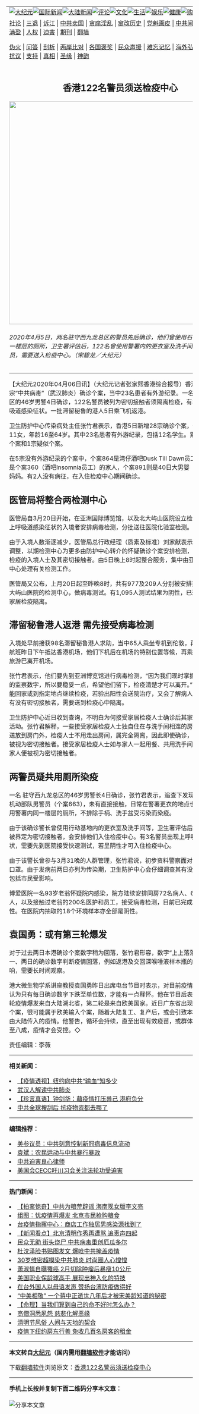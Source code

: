 <a name="1" id="1" target="_blank"></a><span id="1"></span>
<table align=center border="0"><tr><td colspan="2" VALIGN=TOP><a href="https://github.com/zxmcs2716/djy/blob/master/gb/nsc413.md#1"><img src="https://raw.githubusercontent.com/zxmcs2716/www/master/t/djy/1.jpg" title="大纪元"></a><a href="https://github.com/zxmcs2716/djy/blob/master/gb/n24hr.md#1"><img src="https://raw.githubusercontent.com/zxmcs2716/www/master/t/djy/3.jpg" title="国际新闻"></a><a href="https://github.com/zxmcs2716/djy/blob/master/gb/nsc413.md#1"><img src="https://raw.githubusercontent.com/zxmcs2716/www/master/t/djy/4.jpg" title="大陆新闻"></a><a href="https://github.com/zxmcs2716/djy/blob/master/gb/news392.md#1"><img src="https://raw.githubusercontent.com/zxmcs2716/www/master/t/djy/5.jpg" title="评论"></a><a href="https://github.com/zxmcs2716/djy/blob/master/gb/news2007.md#1"><img src="https://raw.githubusercontent.com/zxmcs2716/www/master/t/djy/6.jpg" title="文化"></a><a href="https://github.com/zxmcs2716/djy/blob/master/gb/news2008.md#1"><img src="https://raw.githubusercontent.com/zxmcs2716/www/master/t/djy/7.jpg" title="生活"></a><a href="https://github.com/zxmcs2716/djy/blob/master/gb/ncyule.md#1"><img src="https://raw.githubusercontent.com/zxmcs2716/www/master/t/djy/8.jpg" title="娱乐"></a><a href="https://github.com/zxmcs2716/djy/blob/master/gb/nsc1002.md#1"><img src="https://raw.githubusercontent.com/zxmcs2716/www/master/t/djy/9.jpg" title="健康"><a href="https://www.youlucky.com"><img src="https://raw.githubusercontent.com/zxmcs2716/www/master/t/djy/10.jpg" title="购物"></a><a href="https://donate.epochtimes.com/?utm_medium=epochtimes&utm_source=referral&utm_campaign=donate_button_djyarticleheader"><img src="https://raw.githubusercontent.com/zxmcs2716/www/master/t/djy/12.jpg" title="捐款"></a></td></tr>
<tr><td colspan="2" VALIGN=TOP><a target="_blank" href="https://github.com/zxmcs2716/djy/blob/master/gb/9p.md#1">社论</a> | <a target="_blank" href="https://github.com/zxmcs2716/djy/blob/master/gb/nf5657.md#1">三退</a> | <a target="_blank" href="https://github.com/zxmcs2716/djy/blob/master/gb/nf6124.md#1">诉江</a> | <a target="_blank" href="https://github.com/zxmcs2716/djy/blob/master/gb/nf1176117.md#1">中共卖国</a> | <a target="_blank" href="https://github.com/zxmcs2716/djy/blob/master/gb/nf5773.md#1">贪腐淫乱</a> | <a target="_blank" href="https://github.com/zxmcs2716/djy/blob/master/gb/nf1176115.md#1">窜改历史</a> | <a target="_blank" href="https://github.com/zxmcs2716/djy/blob/master/gb/nf1176107.md#1">党魁画皮</a> | <a target="_blank" href="https://github.com/zxmcs2716/djy/blob/master/gb/nf1320400.md#1">中共间谍</a> | <a target="_blank" href="https://github.com/zxmcs2716/djy/blob/master/gb/nf1176114.md#1">破坏传统</a> | <a target="_blank" href="https://github.com/zxmcs2716/ntdtv/blob/master/gb/prog447_1.md#1">恶贯满盈</a> | <a target="_blank" href="https://github.com/zxmcs2716/djy/blob/master/gb/ncid278.md#1">人权</a> | <a target="_blank" href="https://github.com/zxmcs2716/djy/blob/master/gb/nf1176111.md#1">迫害</a> | <a target="_blank" href="https://gitlab.com/szzdlab/mh-qikan/blob/master/README.md#1">期刊</a> | <a target="_blank" href="https://github.com/zxmcs2716/www/blob/master/README.md?zsrh#8">翻墙</a></p><p><a target="_blank" href="https://github.com/zxmcs2716/djy/blob/master/gb/nf5562.md#1">伪火</a> | <a target="_blank" href="https://github.com/zxmcs2716/djy/blob/master/gb/nf4378.md#1">问答</a> | <a target="_blank" href="https://github.com/zxmcs2716/djy/blob/master/gb/nf5792.md#1">剖析</a> | <a target="_blank" href="https://github.com/zxmcs2716/djy/blob/master/gb/nf5735.md#1">两岸比对</a> | <a target="_blank" href="https://github.com/zxmcs2716/djy/blob/master/gb/nf6119.md#1">各国褒奖</a> | <a target="_blank" href="https://github.com/zxmcs2716/djy/blob/master/gb/nf6120.md#1">民众声援</a> | <a target="_blank" href="https://github.com/zxmcs2716/djy/blob/master/gb/nf1188594.md#1">难忘记忆</a> | <a target="_blank" href="https://github.com/zxmcs2716/djy/blob/master/gb/nf3180.md#1">海外弘传</a> | <a target="_blank" href="https://github.com/zxmcs2716/djy/blob/master/gb/nf5410.md#1">万人上访</a> | <a target="_blank" href="https://github.com/zxmcs2716/ntdtv/blob/master/gb/prog1530_1.md#1">和平抗议</a> | <a target="_blank" href="https://github.com/zxmcs2716/djy/blob/master/gb/nf4386.md#1">支持</a> | <a target="_blank" href="https://github.com/zxmcs2716/djy/blob/master/gb/nf4389.md#1">真相</a> | <a target="_blank" href="https://github.com/zxmcs2716/djy/blob/master/gb/nf5790.md#1">圣缘</a> | <a target="_blank" href="https://github.com/zxmcs2716/djy/blob/master/gb/nf4786.md#1">神韵</a></td></tr>
<tr><td VALIGN=TOP width="626"><h2 align=center>香港122名警员须送检疫中心</h2>
<img width="600" src="https://i.epochtimes.com/assets/uploads/2020/04/200405090316100311-600x400.jpg" />
<h6>2020年4月5日，两名驻守西九龙总区的警员先后确诊，他们曾使用石硖尾警署内同一楼层的厕所，卫生署评估后，122名曾使用警署内的更衣室及洗手间等设施的警员，需要送入检疫中心。（宋碧龙／大纪元）
</h6>
<hr>
	<p>【大纪元2020年04月06日讯】（大纪元记者张家熙<ahref="https://github.com/zxmcs2716/djy/blob/master/gb/tag/%E9%A6%99%E6%B8%AF.md#1">香港</a>综合报导）香港5日新增28宗“中共病毒”（武汉肺炎）确诊个案，当中23名患者有外游纪录。一名 驻守西九龙总区的46岁男警4日确诊，<ahref="https://github.com/zxmcs2716/djy/blob/master/gb/tag/122%E5%90%8D%E8%AD%A6%E5%91%98.md#1">122名警员</a>被列为密切接触者须隔离检疫，有3人出现上呼吸道感染征状。一批滞留秘鲁的港人5日乘飞机返港。</p>
<p>卫生防护中心传染病处主任张竹君表示，<ahref="https://github.com/zxmcs2716/djy/blob/master/gb/tag/%E9%A6%99%E6%B8%AF.md#1">香港</a>5日新增28宗确诊个案，个案患者17男11女，年龄16至64岁。其中23名患者有外游纪录，包括12名学生。累计890宗确诊个案和1宗疑似个案。</p>
<p>在5宗没有外游纪录的个案中，个案864是湾仔酒吧Dusk Till Dawn员工，个案877是个案360（酒吧Insomnia员工）的家人，个案891则是40日大男婴（个案757）的妈妈。有2人没有病征，在入住<ahref="https://github.com/zxmcs2716/djy/blob/master/gb/tag/%E6%A3%80%E7%96%AB%E4%B8%AD%E5%BF%83.md#1">检疫中心</a>期间确诊。</p>
<h2>医管局将整合两检测中心</h2>
<p>医管局自3月20日开始，在亚洲国际博览馆，以及北大屿山医院设立检测中心，为有上呼吸道感染征状的入境者安排病毒检测，分批送往医院化验室检测。</p>
<p>由于入境人数渐逐减少，医管局总行政经理（质素及标准）刘家献表示，当局会略作调整，以期检测中心为更多由防护中心转介的怀疑确诊个案安排检测，包括接受家居检疫的入境人士及其密切接触者。由5日晚上8时起整合服务，集中由亚博馆内的检测中心处理有关检测工作。</p>
<p>医管局又公布，上月20日起至昨晚8时，共有977及209人分别被安排到亚博馆及北大屿山医院的检测中心，做病毒测试。有1,095人测试结果为阴性，已返回居所继续家居检疫隔离。</p>
<h2>滞留秘鲁港人返港 需先接受病毒检测</h2>
<p>入境处早前接获98名滞留秘鲁港人求助，当中65人乘坐专机到伦敦，再转机返港。航班昨日下午抵达香港机场，他们下机后在机场的特别位置等候，再乘坐当局安排的旅游巴离开机场。</p>
<p>张竹君表示，他们要先到亚洲博览馆进行病毒检测，“因为我们现时掌握不到秘鲁当地的监察数字，所以要稳妥一点，希望他们留下，检疫清楚才可以离开。”阴性呈结果才能回家或到指定地点继续检疫，若验出阳性会送院治疗，又会了解病人所属的旅行团有没有密切接触者，需要送到检疫心中隔离。</p>
<p>卫生防护中心近日收到查询，不明白为何接受家居检疫人士确诊后其家人仍可在社区活动。张竹君解释，一些接受家居检疫人士独自住在与洗手间相连的房间，家人把饭送放到房门外，检疫人士不用走出房间，属完全隔离，因此即使确诊，其家人也不会被视为密切接触者。接受家居检疫人士如与家人一起用餐、共用洗手间等，确诊后其家人便被视为密切接触者。</p>
<h2>两警员疑共用厕所染疫</h2>
<p>一名 驻守西九龙总区的46岁男警长4日确诊，张竹君表示，追查下发现他曾与31岁机动部队男警员（个案663），未有直接接触，日常在警署更衣的地点也不同，但曾使用警署内同一楼层的厕所，不排除手柄、洗手盆受污染而染疫。</p>
<p>由于该确诊警长曾使用行动基地内的更衣室及洗手间等，卫生署评估后，<ahref="https://github.com/zxmcs2716/djy/blob/master/gb/tag/122%E5%90%8D%E8%AD%A6%E5%91%98.md#1">122名警员</a>被界定为密切接触者，会安排他们入住<ahref="https://github.com/zxmcs2716/djy/blob/master/gb/tag/%E6%A3%80%E7%96%AB%E4%B8%AD%E5%BF%83.md#1">检疫中心</a>。有3名警员出现上呼吸道感染征状，需要先到医院接受快速测试，若呈阴性才可入住检疫中心。</p>
<p>由于该警长曾参与3月31晚的人群管理，张竹君说，初步资料警察面对市民时都会戴口罩。由于发病前两日亦列为传染期，卫生防护中心会仔细调查其有没有其他人士，包括市民受影响。</p>
<p>博爱医院一名93岁老翁怀疑院内感染，院方陆续安排同房72名病人、6名已出院病人，以及接触过老翁的200名医护和员工，接受病毒检测，目前已完成的检测均呈阴性。在医院内抽取的18个环境样本亦全部是阴性。</p>
<h2>袁国勇：或有第三轮爆发</h2>
<p>对于过去两日本港确诊个案数字稍为回落，张竹君形容，数字“上上落落”，不能单凭一、两日的确诊数字判断疫情回落，例如返港及交回深喉唾液样本瓶的人数也会有影响，需要长时间观察。</p>
<p>港大微生物学系讲座教授袁国勇昨日出席电台节目时表示，对目前疫情仍不感乐观，认为只有每日确诊数字下跌至单位数，才能有一点释怀。他在节目后表示，本港第一轮疫情爆发来自大陆湖北省，第二轮是来自欧美国家。近日广东省出现5宗不明源头个案，很可能属于欧美输入个案，随着大陆复工、复产后，或会引致本港出现第三轮由大陆传入的疫情。他警告，循环会持续，直至出现有效疫苗，或群体免疫力达六成至八成，疫情才会受控。◇</p>
<p>责任编辑：李薇</p>
	
<hr>


<strong>相关新闻：</strong>
<li><a href="https://github.com/zxmcs2716/djy/blob/master/gb/20/4/2/n11998380.md#1">【疫情透视】纽约向中共“输血”知多少</a></li>
<li><a href="https://github.com/zxmcs2716/djy/blob/master/gb/20/4/3/n12001343.md#1">武汉人解读中共肺炎</a></li>
<li><a href="https://github.com/zxmcs2716/djy/blob/master/gb/20/4/4/n12002649.md#1">【珍言真语】钟剑华：藉疫情打压异己 港府负分</a></li>
<li><a href="https://github.com/zxmcs2716/djy/blob/master/gb/20/4/4/n12003757.md#1">中共全球搜刮后 抗疫物资都去哪了</a></li>
<hr>


<strong>编辑推荐：</strong>
<li><a href="https://github.com/onzhi266/djy/blob/master/gb/20/2/22/n11887949.md#1">美参议员：中共刻意控制新冠病毒信息流动</a></li>
<li><a href="https://github.com/tsiac2612/djy/blob/master/gb/18/1/31/n10101897.md#1" target="_blank">袁斌：农民运动与中共暴行暴政</a></li><li><a href="https://github.com/zxmcs2716/djy/blob/master/gb/9/2/9/n2422991.md?dfh#1" target="_blank">中共迫害良心律师</a></li><li><a href="https://github.com/tsiac2612/djy/blob/master/gb/18/11/30/n10884257.md#1" target="_blank">美国会CECC吁川习会关注法轮功受迫害</a></li>
<hr>

<strong>热门新闻：</strong>
<li><a href="https://github.com/zxmcs2716/djy/blob/master/gb/20/4/4/n12002313.md#1">【拍案惊奇】中共为粮荒辟谣 海南现女版李文亮</a></li>
<li><a href="https://github.com/zxmcs2716/djy/blob/master/gb/20/4/4/n12003758.md#1">组图：忧疫情再爆发 北京市民抢购粮食</a></li>
<li><a href="https://github.com/zxmcs2716/djy/blob/master/gb/20/4/5/n12004590.md#1">台疫情指挥中心：商店工作独居男感染源找到了</a></li>
<li><a href="https://github.com/zxmcs2716/djy/blob/master/gb/20/4/4/n12003664.md#1">【新闻看点】北京清明作秀再遭骂 追责声四起</a></li>
<li><a href="https://github.com/zxmcs2716/djy/blob/master/gb/20/4/3/n12001279.md#1">民众无助 街头烧尸 中共病毒重创厄瓜多尔</a></li>
<li><a href="https://github.com/zxmcs2716/djy/blob/master/gb/20/4/3/n12001252.md#1">杜汶泽脸书贴图发文 爆呛中共掩盖疫情</a></li>
<li><a href="https://github.com/zxmcs2716/djy/blob/master/gb/20/4/4/n12003574.md#1">30岁维密超模染中共肺炎 时尚圈人心惶惶</a></li>
<li><a href="https://github.com/zxmcs2716/djy/blob/master/gb/20/4/5/n12004148.md#1">萧淑慎自曝罹癌 2月切除肿瘤后暴瘦10公斤</a></li>
<li><a href="https://github.com/zxmcs2716/djy/blob/master/gb/20/4/3/n12000210.md#1">美国职业保龄球高手 展现出神入化的特技</a></li>
<li><a href="https://github.com/zxmcs2716/djy/blob/master/gb/20/4/5/n12004232.md#1">在台外国人以母语发声 赞扬台湾防疫做得好</a></li>
<li><a href="https://github.com/zxmcs2716/djy/blob/master/gb/20/4/1/n11994730.md#1">“中美相敬” 一个蒋中正逝世八年后才被宋美龄知道的秘密</a></li>
<li><a href="https://github.com/zxmcs2716/djy/blob/master/gb/20/4/1/n11994253.md#1">【命理】当我们算到自己的命不好时怎么办？</a></li>
<li><a href="https://github.com/zxmcs2716/djy/blob/master/gb/20/3/27/n11981509.md#1">高僧洞悉夙怨 慈悲化解恶缘</a></li>
<li><a href="https://github.com/zxmcs2716/djy/blob/master/gb/20/3/27/n11980922.md#1">清明节风俗  人间与天地的契合</a></li>
<li><a href="https://github.com/zxmcs2716/djy/blob/master/gb/20/4/5/n12004356.md#1">疫情下纽约房东行善 免收几百名房客的租金</a></li>
<hr>

<strong>本文转自<a href="https://www.epochtimes.com">大纪元</a>（国内需用<a href="https://github.com/zxmcs2716/www/blob/master/README.md#8">翻墙软件</a>才能访问）</strong><p>下载<a href="https://github.com/zxmcs2716/www/blob/master/README.md#8">翻墙软件</a>浏览原文：<a href="https://www.epochtimes.com/gb/20/4/5/n12005887.htm">香港122名警员须送检疫中心</a></p><hr>

<strong>手机上长按并复制下面二维码分享本文章：</strong><br><br><img src="http://d1p1.ip.zn2.us/v.php?action=qrcode&url=https://github.com/zxmcs2716/djy/blob/master/gb/20/4/5/n12005887.md%231" title="分享本文章"></td><td VALIGN=TOP><a href="https://github.com/zxmcs2716/djy/blob/master/gb/16/1/21/n4622075.md?dfh#1" target="_blank"><img src="https://raw.githubusercontent.com/zxmcs2716/djy/master/gb/300/wei-f1.jpg" title="中共的伪火骗局"  alt="中共的伪火骗局"></a><br><a href="https://github.com/zxmcs2716/www/blob/master/README.md?dfh#9" target="_blank"><img src="https://raw.githubusercontent.com/zxmcs2716/djy/master/gb/300/yong-h.jpg" title="永恒的见证"  alt="永恒的见证"></a><br><a href="https://github.com/zxmcs2716/djy/blob/master/gb/13/9/29/n3974789.md?dfh#1" target="_blank"><img src="https://raw.githubusercontent.com/zxmcs2716/djy/master/gb/300/shang-lnz.jpg" title="善良女子被中共投男牢"  alt="善良女子被中共投男牢"></a><br><a href="https://github.com/zxmcs2716/djy/blob/master/gb/16/3/16/n4663449.md?dfh#1" target="_blank"><img src="https://raw.githubusercontent.com/zxmcs2716/djy/master/gb/300/huo-z3.jpg" title="警卫目击活摘器官"  alt="警卫目击活摘器官"></a><br><a href="https://github.com/zxmcs2716/djy/blob/master/gb/16/8/7/n8177641.md?dfh#1" target="_blank"><img src="https://raw.githubusercontent.com/zxmcs2716/djy/master/gb/300/huo-z4.jpg" title="证人描述活摘恐怖"  alt="证人描述活摘恐怖"></a><br><a href="https://github.com/zxmcs2716/djy/blob/master/gb/10/4/19/n2881569.md?dfh#1" target="_blank"><img src="https://raw.githubusercontent.com/zxmcs2716/djy/master/gb/300/huo-z1.jpg" title="揭开活摘器官黑幕"  alt="揭开活摘器官黑幕"></a><br><a href="https://github.com/zxmcs2716/djy/blob/master/gb/10/11/7/n3077476.md?dfh#1" target="_blank"><img src="https://raw.githubusercontent.com/zxmcs2716/djy/master/gb/300/ma-ks.jpg" title="马克思的成魔之路"  alt="马克思的成魔之路"></a><br><a href="https://github.com/zxmcs2716/djy/blob/master/gb/14/6/9/n4173977.md?dfh#1" target="_blank"><img src="https://raw.githubusercontent.com/zxmcs2716/djy/master/gb/300/chang-zs.jpg" title="藏字石 蕴天机"  alt="藏字石 蕴天机"></a><br><a href="https://github.com/zxmcs2716/djy/blob/master/gb/18/5/10/n10381511.md?dfh#1" target="_blank"><img src="https://raw.githubusercontent.com/zxmcs2716/djy/master/gb/300/st1.jpg" title="关注3亿人三退"  alt="关注3亿人三退"></a><br><a href="https://github.com/zxmcs2716/djy/blob/master/gb/18/3/21/n10237682.md?dfh#1" target="_blank"><img src="https://raw.githubusercontent.com/zxmcs2716/djy/master/gb/300/jie-t.jpg" title="解体中共复兴中华"  alt="解体中共复兴中华"></a><br><a href="https://github.com/zxmcs2716/djy/blob/master/gb/9/2/9/n2422991.md?dfh#1" target="_blank"><img src="https://raw.githubusercontent.com/zxmcs2716/djy/master/gb/300/gao-zs.jpg" title="中共迫害良心律师"  alt="中共迫害良心律师"></a><br><a href="https://github.com/zxmcs2716/djy/blob/master/gb/18/12/9/n10900044.md?dfh#1" target="_blank"><img src="https://raw.githubusercontent.com/zxmcs2716/djy/master/gb/300/sj1.jpg" title="303万人举报江泽民"  alt="303万人举报江泽民"></a><br><a href="https://github.com/zxmcs2716/djy/blob/master/gb/18/8/28/n10672014.md?dfh#1" target="_blank"><img src="https://raw.githubusercontent.com/zxmcs2716/djy/master/gb/300/sj2.jpg" title="这些官员为何起诉江泽民"  alt="这些官员为何起诉江泽民"></a><br><a href="https://github.com/zxmcs2716/djy/blob/master/gb/8/12/18/n2367165.md?dfh#1" target="_blank"><img src="https://raw.githubusercontent.com/zxmcs2716/djy/master/gb/300/liangan.jpg" title="海峡两岸的强烈对比"  alt="海峡两岸的强烈对比"></a><br><a href="https://github.com/zxmcs2716/djy/blob/master/gb/15/12/10/n4593139.md?dfh#1" target="_blank"><img src="https://raw.githubusercontent.com/zxmcs2716/djy/master/gb/300/jia-ndzl.jpg" title="加拿大总理的贺信"  alt="加拿大总理的贺信"></a><br><a href="https://github.com/zxmcs2716/djy/blob/master/gb/11/6/17/n3289382.md?dfh#1" target="_blank"><img src="https://raw.githubusercontent.com/zxmcs2716/djy/master/gb/300/xiao-wd.jpg" title="探寻真相兼听则明"  alt="探寻真相兼听则明"></a><br><a href="https://github.com/zxmcs2716/djy/blob/master/gb/18/10/27/n10812623.md?dfh#1" target="_blank"><img src="https://raw.githubusercontent.com/zxmcs2716/djy/master/gb/300/yindu.jpg" title="印度媒体报道东方"  alt="印度媒体报道东方"></a><br><a href="https://github.com/zxmcs2716/djy/blob/master/gb/18/6/9/n10469652.md?dfh#1" target="_blank"><img src="https://raw.githubusercontent.com/zxmcs2716/djy/master/gb/300/xie-j.jpg" title="不一样的海外校园"  alt="不一样的海外校园"></a><br><a href="https://github.com/zxmcs2716/djy/blob/master/gb/7/4/5/n1669415.md?dfh#1" target="_blank"><img src="https://raw.githubusercontent.com/zxmcs2716/djy/master/gb/300/li-up.jpg" title="从大师到徒弟的传奇"  alt="从大师到徒弟的传奇"></a><br><a href="https://github.com/zxmcs2716/djy/blob/master/gb/17/5/26/n9191512.md?dfh#1" target="_blank"><img src="https://raw.githubusercontent.com/zxmcs2716/djy/master/gb/300/zfl2.jpg" title="亿万人与东方一本奇书"  alt="亿万人与东方一本奇书"></a><br><a href="https://github.com/zxmcs2716/djy/blob/master/gb/13/11/27/n4020290.md?dfh#1" target="_blank"><img src="https://raw.githubusercontent.com/zxmcs2716/djy/master/gb/300/zhen-h.jpg" title="大陆见不到的震撼场面"  alt="大陆见不到的震撼场面"></a><br><a href="https://github.com/zxmcs2716/djy/blob/master/gb/15/7/17/n4482910.md?dfh#1" target="_blank"><img src="https://raw.githubusercontent.com/zxmcs2716/djy/master/gb/300/dalu-sk.jpg" title="人心向善 大陆当初盛况"  alt="人心向善 大陆当初盛况"></a><br><a href="https://github.com/zxmcs2716/djy/blob/master/gb/19/1/5/n10955468.md?dfh#1" target="_blank"><img src="https://raw.githubusercontent.com/zxmcs2716/djy/master/gb/300/zfl1.jpg" title="追寻真理 这书讲什么"  alt="追寻真理 这书讲什么"></a><br><a href="https://github.com/zxmcs2716/www/blob/master/README.md?dfh#1" target="_blank"><img src="https://raw.githubusercontent.com/zxmcs2716/djy/master/gb/300/fq1.jpg" title="下载免费翻墙软件"  alt="下载免费翻墙软件"></a><br></td></tr></table>
